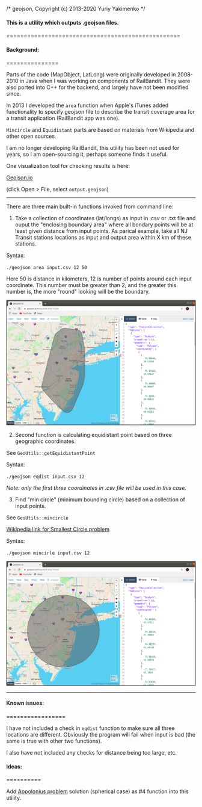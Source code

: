 /* geojson, Copyright (c) 2013-2020 Yuriy Yakimenko  */


#### This is a utility which outputs .geojson files.
==================================================

#### Background:
===============

Parts of the code (MapObject, LatLong) were originally developed in 2008-2010 in Java
when I was working on components of RailBandit. They were also ported into C++ for the backend,
and largely have not been modified since.

In 2013 I developed the `area`  function when Apple's iTunes added functionality to specify geojson
file to describe the transit coverage area for a transit application (RailBandit app was one). 

`Mincircle` and `Equidistant` parts are based on materials from Wikipedia and other open sources.

I am no longer developing RailBandit, this utility has been not used for years, so I am 
open-sourcing it, perhaps someone finds it useful.  

One visualization tool for checking results is here:

[Geojson.io](https://geojson.io)

(click Open > File, select `output.geojson`)

*************************************************************************

There are three main built-in functions invoked from command line:

1. Take a collection of coordinates (lat/longs) as input in .csv or .txt file and ouput the "enclosing boundary area" where
all bondary points will be at least given distance from input points. As parical example, take all NJ Transit stations locations
as input and output area within X km of these stations.

Syntax:

`./geojson area input.csv 12 50`

Here 50 is distance in kilometers, 12 is number of points around each input coordinate. This number must be greater than 2, and the 
greater this number is, the more "round" looking will be the boundary.

![Sample output](/area.png "NJ Transit rail coverage area")

2. Second function is calculating equidistant point based on three geographic coordinates.

See `GeoUtils::getEquidistantPoint`

Syntax:

`./geojson eqdist input.csv 12`

_Note: only the first three coordinates in .csv file will be used in this case._

3. Find "min circle" (minimum bounding circle) based on a collection of input points.

See  `GeoUtils::mincircle`

[Wikipedia link for Smallest Circle problem](https://en.wikipedia.org/wiki/Smallest-circle_problem)

Syntax:

`./geojson mincirle input.csv 12`

![Sample output](/mincircle.png "Minimum circle covering NJ Transit rail stops")

*********************************************************************************

#### Known issues:
=================

I have not included a check in `eqdist` function to make sure all three locations are
different. Obviously the program will fail when input is bad (the same is true with other two functions).

I also have not included any checks for distance being too large, etc. 

#### Ideas:
==========

Add [Appolonius problem](https://en.wikipedia.org/wiki/Problem_of_Apollonius) solution 
(spherical case) as #4 function into this utility.



